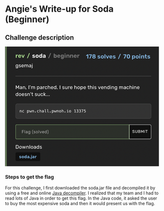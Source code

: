 <h1> Angie's Write-up for Soda (Beginner) </h1>

<h2>Challenge description</h2>

<img width="1000" alt="reverse engineering challenge" src="https://github.com/angietechcafe/CTFWriteUps/blob/main/Buckeye%20CTF/Reverse%20Engineering/Soda%20description.png?raw=true">

<h3>Steps to get the flag</h3>
 For this challenge, I first downloaded the soda.jar file and decompiled it by using a free and online <a href="http://www.javadecompilers.com">Java decompiler</a>. I realized that my team and I had to read lots of Java in order to get this flag. In the Java code, it asked the user to buy the most expensive soda and then it would present us with the flag.

